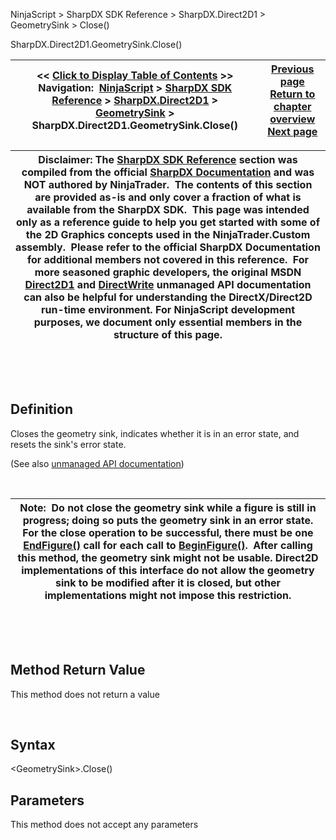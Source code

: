 ﻿


NinjaScript \> SharpDX SDK Reference \> SharpDX.Direct2D1 \> GeometrySink \> Close()






















SharpDX.Direct2D1\.GeometrySink.Close()







| \<\< [Click to Display Table of Contents](sharpdx_direct2d1_geometrysink_close.md) \>\> **Navigation:**     [NinjaScript](ninjascript.md) \> [SharpDX SDK Reference](sharpdx_sdk_reference.md) \> [SharpDX.Direct2D1](sharpdx_direct2d1.md) \> [GeometrySink](sharpdx_direct2d1_geometrysink.md) \> SharpDX.Direct2D1\.GeometrySink.Close() | [Previous page](sharpdx_direct2d1_geometrysink_beginfigure.md) [Return to chapter overview](sharpdx_direct2d1_geometrysink.md) [Next page](sharpdx_direct2d1_geometrysink_endfigure.md) |
| --- | --- |













| Disclaimer: The [SharpDX SDK Reference](sharpdx_sdk_reference.md) section was compiled from the official [SharpDX Documentation](http://sharpdx.org/) and was NOT authored by NinjaTrader.  The contents of this section are provided as\-is and only cover a fraction of what is available from the SharpDX SDK.  This page was intended only as a reference guide to help you get started with some of the 2D Graphics concepts used in the NinjaTrader.Custom assembly.  Please refer to the official SharpDX Documentation for additional members not covered in this reference.  For more seasoned graphic developers, the original MSDN [Direct2D1](https://msdn.microsoft.com/en-us/library/windows/desktop/dd370990.aspx) and [DirectWrite](https://msdn.microsoft.com/en-us/library/windows/desktop/dd368038.aspx) unmanaged API documentation can also be helpful for understanding the DirectX/Direct2D run\-time environment. For NinjaScript development purposes, we document only essential members in the structure of this page. |
| --- |



 


 


## Definition


Closes the geometry sink, indicates whether it is in an error state, and resets the sink's error state.


(See also [unmanaged API documentation](https://msdn.microsoft.com/en-us/library/dd316932.aspx))


 




| Note:  Do not close the geometry sink while a figure is still in progress; doing so puts the geometry sink in an error state. For the close operation to be successful, there must be one [EndFigure()](sharpdx_direct2d1_geometrysink_endfigure.md) call for each call to [BeginFigure()](sharpdx_direct2d1_geometrysink_beginfigure.md).  After calling this method, the geometry sink might not be usable. Direct2D implementations of this interface do not allow the geometry sink to be modified after it is closed, but other implementations might not impose this restriction. |
| --- |



 


 


## Method Return Value


This method does not return a value


 


## Syntax


\<GeometrySink\>.Close()


## Parameters


This method does not accept any parameters









